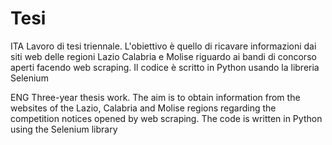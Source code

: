 # Tesi

ITA Lavoro di tesi triennale. L'obiettivo è quello di ricavare informazioni dai siti web delle regioni Lazio Calabria e Molise  riguardo ai bandi di concorso aperti facendo web scraping.
Il codice è scritto in Python usando la libreria Selenium

ENG Three-year thesis work. The aim is to obtain information from the websites of the Lazio, Calabria and Molise regions regarding the competition notices opened by web scraping.
The code is written in Python using the Selenium library

